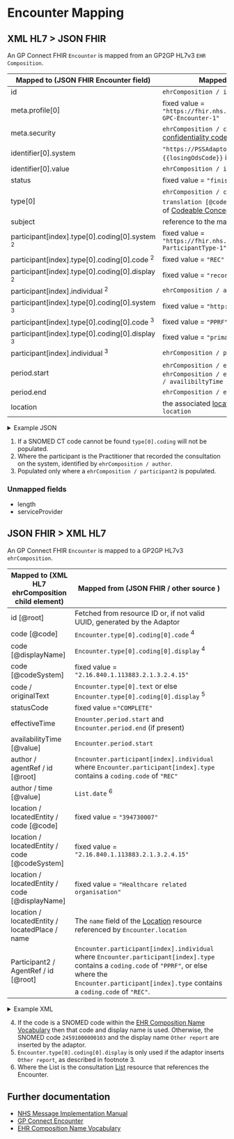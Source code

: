 # Encounter Mapping

## XML HL7 > JSON FHIR

An GP Connect FHIR `Encounter` is mapped from an GP2GP HL7v3 `EHR Composition`.

| Mapped to (JSON FHIR Encounter field)                        | Mapped from (XML HL7 / other source)                                                                                                                                                       |
|--------------------------------------------------------------|--------------------------------------------------------------------------------------------------------------------------------------------------------------------------------------------|
| id                                                           | `ehrComposition / id \[@root]`                                                                                                                                                             |
| meta.profile\[0]                                             | fixed value = `"https://fhir.nhs.uk/STU3/StructureDefinition/CareConnect-GPC-Encounter-1"`                                                                                                 |
| meta.security                                                | `ehrComposition / confidentialityCode` mapped as [confidentiality code](../confidentiality%20code/README.md)                                                                               |                                                                                                                                                                                           |
| identifier\[0].system                                        | `"https://PSSAdaptor/{{losingOdsCode}}"` - where the `{{losingOdsCode}}` is the ODS code of the losing practice                                                                            |
| identifier\[0].value                                         | `ehrComposition / id \[@root]`                                                                                                                                                             |
| status                                                       | fixed value = `"finished"`                                                                                                                                                                 |
| type\[0]                                                     | `ehrComposition / code [@code]` or `ehrCompostion / code / translation [@code]` <sup>1</sup> as described in the XML > FHIR section of [Codeable Concept](../codeable%20concept/README.md) |
| subject                                                      | reference to the mapped [Patient](../patient/README.md)                                                                                                                                    |
| participant\[index].type\[0].coding\[0].system <sup>2</sup>  | fixed value = `"https://fhir.nhs.uk/STU3/CodeSystem/GPConnect-ParticipantType-1"`                                                                                                          |
| participant\[index].type\[0].coding\[0].code <sup>2</sup>    | fixed value = `"REC"`                                                                                                                                                                      |
| participant\[index].type\[0].coding\[0].display <sup>2</sup> | fixed value = `"recorder"`                                                                                                                                                                 |
| participant\[index].individual <sup>2</sup>                  | `ehrComposition / author / agentRef / id [@root]`                                                                                                                                          |
| participant\[index].type\[0].coding\[0].system <sup>3</sup>  | fixed value = `"http://hl7.org/fhir/v3/ParticipationType"`                                                                                                                                 |
| participant\[index].type\[0].coding\[0].code <sup>3</sup>    | fixed value = `"PPRF"`                                                                                                                                                                     |
| participant\[index].type\[0].coding\[0].display <sup>3</sup> | fixed value = `"primary performer"`                                                                                                                                                        |
| participant\[index].individual <sup>3</sup>                  | `ehrComposition / participant2[0] / AgentRef / id [@root] `                                                                                                                                |
| period.start                                                 | `ehrComposition / effectiveTime / center` or else  `ehrComposition / effectiveTime / low` or else `ehrComposition / availibiltyTime`                                                       |
| period.end                                                   | `ehrComposition / effectiveTime / high`                                                                                                                                                    |           
| location                                                     | the associated [location](../locations/README.md) identified by `ehrComposition / location`                                                                                                |

<details>
    <summary>Example JSON</summary>

```
 {
    "resource": {
        "resourceType": "Encounter",
        "id": "9FB8560B-A7FF-4F04-9E0B-CFBB4D0AF4E9",
        "meta": {
            "profile": [
                "https://fhir.nhs.uk/STU3/StructureDefinition/CareConnect-GPC-Encounter-1"
            ],
            "security": [
                {
                    "system": "http://hl7.org/fhir/v3/ActCode",
                    "code": "NOPAT",
                    "display": "no disclosure to patient, family or caregivers without attending provider's authorization"
                }
            ]
        },
        "identifier": [
            {
                "system": "https://PSSAdaptor/D5445",
                "value": "9FB8560B-A7FF-4F04-9E0B-CFBB4D0AF4E9"
            }
        ],
        "status": "finished",
        "type": [
            {
                "coding": [
                    {
                        "system": "http://snomed.info/sct",
                        "code": "24561000000109",
                        "display": "A+E report"
                    }
                ],
                "text": "GP Surgery"
            }
        ],
        "subject": {
            "reference": "Patient/cacf81fd-cb4c-49de-af29-d6968f4de978"
        },
        "participant": [
            {
                "type": [
                    {
                        "coding": [
                            {
                                "system": "https://fhir.nhs.uk/STU3/CodeSystem/GPConnect-ParticipantType-1",
                                "code": "REC",
                                "display": "recorder"
                            }
                        ]
                    }
                ],
                "individual": {
                    "reference": "Practitioner/2E86E940-9011-11EC-B1E5-0800200C9A66"
                }
            },
            {
                "type": [
                    {
                        "coding": [
                            {
                                "system": "http://hl7.org/fhir/v3/ParticipationType",
                                "code": "PPRF",
                                "display": "primary performer"
                            }
                        ]
                    }
                ],
                "individual": {
                    "reference": "Practitioner/70555A33-0550-405D-BB67-E9805440B38C"
                }
            }
        ],
        "period": {
            "start": "2010-01-13T15:20:00+00:00",
            "end": "2010-01-13T15:20:00+00:00"
        },
        "location": [
            {
                "location": {
                    "reference": "Location/5E54EFE1-70E8-433D-AB36-F62EC443E5C2"
                }
            }
        ]
    }
}

```
</details>

1. If a SNOMED CT code cannot be found `type[0].coding` will not be populated.
2. Where the participant is the Practitioner that recorded the consultation on the system, identified by `ehrComposition / author`.  
3. Populated only where a `ehrComposition / participant2` is populated.

### Unmapped fields

- length
- serviceProvider

## JSON FHIR > XML HL7
An GP Connect FHIR `Encounter` is mapped to a GP2GP HL7v3 `ehrComposition`.  

| Mapped to (XML HL7 ehrComposition child element) | Mapped from (JSON FHIR / other source )                                                                                                                                                                              |
|--------------------------------------------------|----------------------------------------------------------------------------------------------------------------------------------------------------------------------------------------------------------------------|
| id \[@root]                                      | Fetched from resource ID or, if not valid UUID, generated by the Adaptor                                                                                                                                             |
| code \[@code]                                    | `Encounter.type[0].coding[0].code` <sup>4</sup>                                                                                                                                                                      |
| code \[@displayName]                             | `Encounter.type[0].coding[0].display` <sup>4</sup>                                                                                                                                                                   |
| code \[@codeSystem]                              | fixed value = `"2.16.840.1.113883.2.1.3.2.4.15"`                                                                                                                                                                     |
| code / originalText                              | `Encounter.type[0].text` or else `Encounter.type[0].coding[0].display` <sup>5</sup>                                                                                                                                  |
| statusCode                                       | fixed value =`"COMPLETE"`                                                                                                                                                                                            |
| effectiveTime                                    | `Enounter.period.start` and `Encounter.period.end` (if present)                                                                                                                                                      |
| availabilityTime \[@value]                       | `Encounter.period.start`                                                                                                                                                                                             |
| author / agentRef / id \[@root]                  | `Encounter.participant[index].individual` where `Encounter.participant[index].type` contains a `coding.code` of `"REC"`                                                                                              | 
| author / time \[@value]                          | `List.date` <sup>6</sup>                                                                                                                                                                                             |
| location / locatedEntity / code \[@code]         | fixed value = `"394730007"`                                                                                                                                                                                          |
| location / locatedEntity / code \[@codeSystem]   | fixed value = `"2.16.840.1.113883.2.1.3.2.4.15"`                                                                                                                                                                     |
| location / locatedEntity / code \[@displayName]  | fixed value = `"Healthcare related organisation"`                                                                                                                                                                    |
| location / locatedEntity / locatedPlace / name   | The `name` field of the [Location](../locations/README.md) resource referenced by `Encounter.location`                                                                                                               |
| Participant2 / AgentRef / id \[@root]            | `Encounter.participant[index].individual` where `Encounter.participant[index].type` contains a `coding.code` of `"PPRF"`, or else where the `Encounter.participant[index].type` contains a `coding.code` of `"REC"`. | 

<details>
    <summary>Example XML</summary>

```
<ehrComposition classCode="COMPOSITION" moodCode="EVN">
    <id root="4BBABD06-93E2-4E87-9345-9B1171AC576F" />
    <code code="24591000000103" displayName="Other report" codeSystem="2.16.840.1.113883.2.1.3.2.4.15">
        <originalText>Surgery Consultation</originalText>
    </code>
    <statusCode code="COMPLETE" />
    <effectiveTime>
        <low value="20190328103000"/><high value="20190328103800"/>
    </effectiveTime>
    <availabilityTime value="20190328103000"/>
    <author typeCode="AUT" contextControlCode="OP">
        <time value="20190328103000" />
        <agentRef classCode="AGNT">
            <id root="4ED3292E-EC9E-400D-84D2-758CCDEA40A4" />
        </agentRef>
    </author>
    <location typeCode="LOC">
        <locatedEntity classCode="LOCE">
            <code code="394730007" codeSystem="2.16.840.1.113883.2.1.3.2.4.15" displayName="Healthcare related organisation" />
            <locatedPlace classCode="PLC" determinerCode="INSTANCE">
                <name>Example location</name>
            </locatedPlace>
        </locatedEntity>
    </location>
    <Participant2 typeCode="PRF" contextControlCode="OP">
        <agentRef classCode="AGNT">
            <id root="4ED3292E-EC9E-400D-84D2-758CCDEA40A4"/>
        </agentRef>
    </Participant2>
    <component typeCode="COMP">

    ...

    </component>
</ehrComposition>
```
</details>

4. If the code is a SNOMED code within the [EHR Composition Name Vocabulary](https://data.developer.nhs.uk/dms/mim/6.3.01/Vocabulary/EhrCompositionName.htm)
then that code and display name is used. Otherwise, the SNOMED code `24591000000103` and the display name `Other report` are inserted by the adaptor.
5. `Encounter.type[0].coding[0].display` is only used if the adaptor inserts `Other report`, as described in footnote 3.
6. Where the List is the consultation [List](../list/README.md) resource that references the Encounter.

## Further documentation
- [NHS Message Implementation Manual](https://digital.nhs.uk/developer/guides-and-documentation/message-implementation-manuals/)
- [GP Connect Encounter](https://developer.nhs.uk/apis/gpconnect-1-6-0/accessrecord_structured_development_encounter.html)
- [EHR Composition Name Vocabulary](https://data.developer.nhs.uk/dms/mim/6.3.01/Vocabulary/EhrCompositionName.htm)
